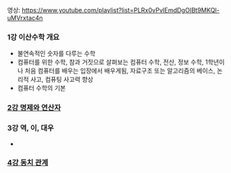 영상: https://www.youtube.com/playlist?list=PLRx0vPvlEmdDgOIBt9MKQl-uMVrxtac4n

### 1강 이산수학 개요
- 불연속적인 숫자를 다루는 수학
- 컴퓨터를 위한 수학, 참과 거짓으로 살펴보는 컴퓨터 수학, 전산, 정보 수학, 1학년이나 처음 컴퓨터를 배우는 입장에서 배우게됨, 자료구조 또는  알고리즘의 베이스, 논리적 사고, 컴퓨팅 사고력 향상
- 컴퓨터 수학의 기본

### [2강 명제와 연산자](/이산-수학/이산수학-기초/명제와-연산자.md)

### 3강 역, 이, 대우
- 

### [4강 동치 관계](/이산-수학/이산수학-기초/동치-관계.md)